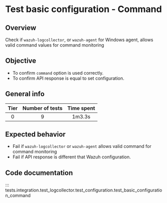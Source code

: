 # Test basic configuration - Command
## Overview 

Check if `wazuh-logcollector`, or `wazuh-agent` for Windows agent, allows valid command values for command
monitoring

## Objective

- To confirm `command` option is used correctly.
- To confirm API response is equal to set configuration.

## General info

|Tier | Number of tests | Time spent |
|:--:|:--:|:--:|
| 0 | 9 | 1m3.3s |

## Expected behavior

- Fail if `wazuh-logcollector` or `wazuh-agent` allows valid command for command monitoring
- Fail if API response is different that Wazuh configuration.

## Code documentation

::: tests.integration.test_logcollector.test_configuration.test_basic_configuration_command
